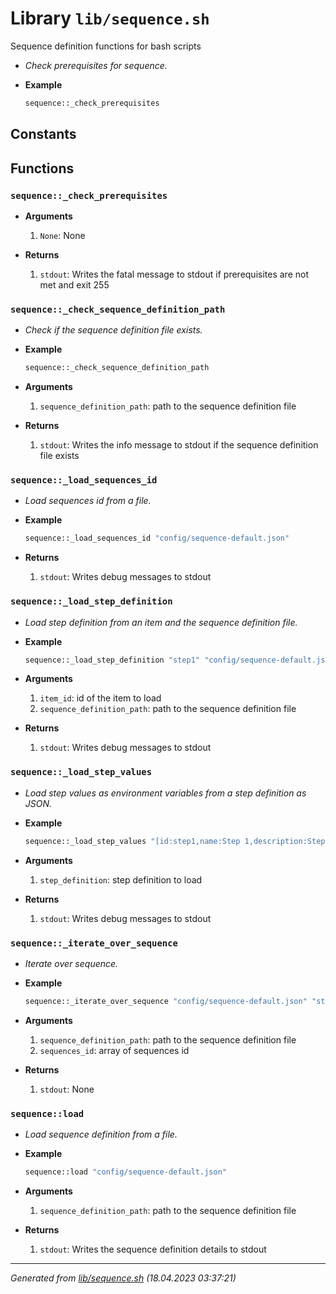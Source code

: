 # Library `lib/sequence.sh`

Sequence definition functions for bash scripts

* *Check prerequisites for sequence.*
* **Example**

    ```bash
    sequence::_check_prerequisites
    ```
## Constants

## Functions

### `sequence::_check_prerequisites`

* **Arguments**

    1. `None`: None
* **Returns**

    1. `stdout`: Writes the fatal message to stdout if prerequisites are not met and exit 255


### `sequence::_check_sequence_definition_path`

* *Check if the sequence definition file exists.*
* **Example**

    ```bash
    sequence::_check_sequence_definition_path
    ```
* **Arguments**

    1. `sequence_definition_path`: path to the sequence definition file
* **Returns**

    1. `stdout`: Writes the info message to stdout if the sequence definition file exists


### `sequence::_load_sequences_id`

* *Load sequences id from a file.*
* **Example**

    ```bash
    sequence::_load_sequences_id "config/sequence-default.json"
    ```
* **Returns**

    1. `stdout`: Writes debug messages to stdout


### `sequence::_load_step_definition`

* *Load step definition from an item and the sequence definition file.*
* **Example**

    ```bash
    sequence::_load_step_definition "step1" "config/sequence-default.json"
    ```
* **Arguments**

    1. `item_id`: id of the item to load
    1. `sequence_definition_path`: path to the sequence definition file
* **Returns**

    1. `stdout`: Writes debug messages to stdout


### `sequence::_load_step_values`

* *Load step values as environment variables from a step definition as JSON.*
* **Example**

    ```bash
    sequence::_load_step_values "[id:step1,name:Step 1,description:Step 1 description,type:command,command:echo 'Step 1']"
    ```
* **Arguments**

    1. `step_definition`: step definition to load
* **Returns**

    1. `stdout`: Writes debug messages to stdout


### `sequence::_iterate_over_sequence`

* *Iterate over sequence.*
* **Example**

    ```bash
    sequence::_iterate_over_sequence "config/sequence-default.json" "step1 step2 step3"
    ```
* **Arguments**

    1. `sequence_definition_path`: path to the sequence definition file
    1. `sequences_id`: array of sequences id
* **Returns**

    1. `stdout`: None


### `sequence::load`

* *Load sequence definition from a file.*
* **Example**

    ```bash
    sequence::load "config/sequence-default.json"
    ```
* **Arguments**

    1. `sequence_definition_path`: path to the sequence definition file
* **Returns**

    1. `stdout`: Writes the sequence definition details to stdout


---------------------------------------
*Generated from [lib/sequence.sh](../../lib/sequence.sh) (18.04.2023 03:37:21)*
